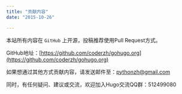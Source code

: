 ```yaml
---
title: "贡献内容"
date: "2015-10-26"

---
```



本站所有内容在 `GitHub` 上开源，投稿推荐使用Pull Request方式。

GitHub地址：[https://github.com/coderzh/gohugo.org](https://github.com/coderzh/gohugo.org)

如果想通过其他方式贡献内容，请发送邮件至：pythonzh@gmail.com

同时，有任何疑问、建议或交流，欢迎加入Hugo交流QQ群：512499080
